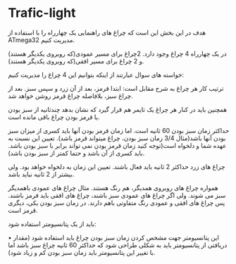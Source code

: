 # Trafic-light

هدف در این بخش این است که چراغ های راهنمایی یک چهارراه را با استفاده از ATmega32 مدیریت کنیم.

در یک چهارراه 4 چراغ وجود دارد. 2چراغ برای مسیر عمودی(که روبروی یکدیگر هستند) و 2 چراغ برای مسیر افقی(که روبروی یکدیگر هستند). 

خواسته های سوال عبارتند از اینکه بتوانیم این 4 چراغ را مدیریت کنیم:
 
ترتیب کار هر چراغ به شرح مقابل است: ابتدا قرمز، بعد از آن زرد و سپس سبز. بعد از چراغ سبز، بلافاصله چراغ قرمز روشن خواهد شد. 

همچنین باید در کنار هر چراغ یک تایمر هم قرار گیرد که نشان بدهد چندثانیه از سبز بودن یا قرمز بودن چراغ باقی مانده است.

حداکثر زمان سبز بودن 60 ثانیه است. اما زمان قرمز بودن آنها باید کسری از میزان سبز بودن آنها باشد(مثال 3/4 زمان سبز بودن، چراغ میتواند قرمز باشد). تعیین این نسبت به عهده شما و دلخواه است(توجه کنید زمان قرمز بودن نمی تواند برابر با سبز بودن باشد. باید کسری از آن باشد و حتما کمتر از سبز بودن باشد). 

چراغ های زرد حداکثر 2 ثانیه باید فعال باشند. تعیین این زمان به دلخواه خواهد بود. ولی بیشتر از 2 ثانیه نباید باشد. 

همواره چراغ های روبروی همدیگر، هم رنگ هستند. مثال چراغ های عمودی باهمدیگر سبز می شوند. ولی اگر چراغ های عمودی سبز باشند، چراغ های افقی باید قرمز باشند. پس چراغ های افقی و عمودی رنگ متفاوتی باهم دارند. در زمان سبز بودن یکی، دیگری قرمز است.

باید از یک پتانسیومتر استفاده شود:
 
• این پتانسیومتر جهت مشخص کردن زمان سبز بودن چراغ باید استفاده شود (مقدار دریافتی از پتانسیومتر باید به شکلی طراحی شود که حداکثر 60 ثانیه چراغ سبز باشد اما با تغییر این پتانسیومتر باید زمان سبز بودن کم و زیاد شود). 
